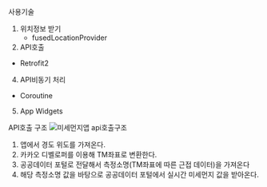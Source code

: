 사용기술
1. 위치정보 받기
   - fusedLocationProvider
3. API호출
  - Retrofit2
4. API비동기 처리
  - Coroutine
5. App Widgets

API호출 구조
![미세먼지앱 api호출구조](https://github.com/MaelHoon/YellowDust/assets/149458609/310db78d-0ed3-44ad-bc43-32ebc560ca04)
1. 앱에서 경도 위도를 가져온다.
2. 카카오 디벨로퍼를 이용해 TM좌표로 변환한다.
3. 공공데이터 포털로 전달해서 측정소명(TM좌표에 따른 근접 데이터)을 가져온다
4. 해당 측정소명 값을 바탕으로 공공데이터 포털에서 실시간 미세먼지 값을 받아온다.
